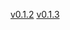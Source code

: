 [v0.1.2](https://github.com/g5ostXa/hyprarch2/releases/tag/v0.1.2)
[v0.1.3](https://github.com/g5ostXa/hyprarch2/releases/tag/v0.1.3)
